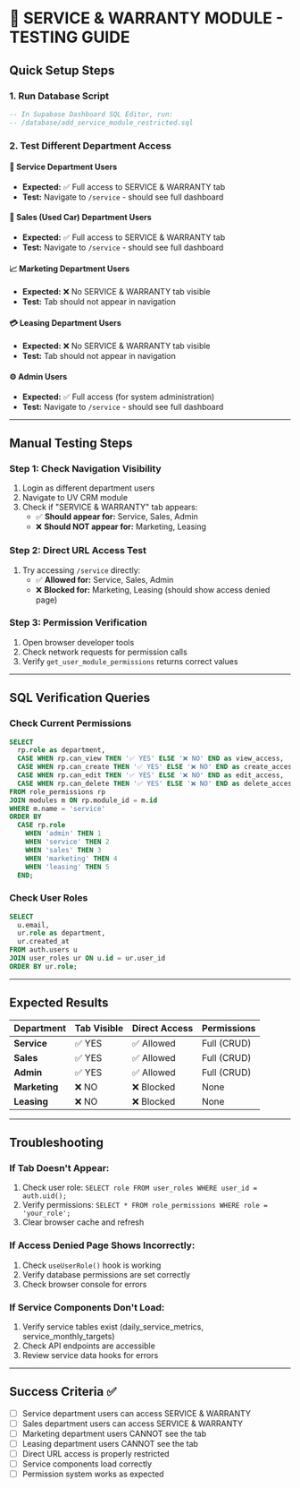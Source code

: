 # 🧪 SERVICE & WARRANTY MODULE - TESTING GUIDE

## **Quick Setup Steps**

### 1. **Run Database Script**
```sql
-- In Supabase Dashboard SQL Editor, run:
-- /database/add_service_module_restricted.sql
```

### 2. **Test Different Department Access**

#### **🔧 Service Department Users**
- **Expected:** ✅ Full access to SERVICE & WARRANTY tab
- **Test:** Navigate to `/service` - should see full dashboard

#### **🚗 Sales (Used Car) Department Users** 
- **Expected:** ✅ Full access to SERVICE & WARRANTY tab
- **Test:** Navigate to `/service` - should see full dashboard

#### **📈 Marketing Department Users**
- **Expected:** ❌ No SERVICE & WARRANTY tab visible
- **Test:** Tab should not appear in navigation

#### **💳 Leasing Department Users**
- **Expected:** ❌ No SERVICE & WARRANTY tab visible
- **Test:** Tab should not appear in navigation

#### **⚙️ Admin Users**
- **Expected:** ✅ Full access (for system administration)
- **Test:** Navigate to `/service` - should see full dashboard

---

## **Manual Testing Steps**

### **Step 1: Check Navigation Visibility**
1. Login as different department users
2. Navigate to UV CRM module
3. Check if "SERVICE & WARRANTY" tab appears:
   - ✅ **Should appear for:** Service, Sales, Admin
   - ❌ **Should NOT appear for:** Marketing, Leasing

### **Step 2: Direct URL Access Test**
1. Try accessing `/service` directly:
   - ✅ **Allowed for:** Service, Sales, Admin
   - ❌ **Blocked for:** Marketing, Leasing (should show access denied page)

### **Step 3: Permission Verification**
1. Open browser developer tools
2. Check network requests for permission calls
3. Verify `get_user_module_permissions` returns correct values

---

## **SQL Verification Queries**

### **Check Current Permissions**
```sql
SELECT 
  rp.role as department,
  CASE WHEN rp.can_view THEN '✅ YES' ELSE '❌ NO' END as view_access,
  CASE WHEN rp.can_create THEN '✅ YES' ELSE '❌ NO' END as create_access,
  CASE WHEN rp.can_edit THEN '✅ YES' ELSE '❌ NO' END as edit_access,
  CASE WHEN rp.can_delete THEN '✅ YES' ELSE '❌ NO' END as delete_access
FROM role_permissions rp 
JOIN modules m ON rp.module_id = m.id 
WHERE m.name = 'service'
ORDER BY 
  CASE rp.role 
    WHEN 'admin' THEN 1
    WHEN 'service' THEN 2  
    WHEN 'sales' THEN 3
    WHEN 'marketing' THEN 4
    WHEN 'leasing' THEN 5
  END;
```

### **Check User Roles**
```sql
SELECT 
  u.email,
  ur.role as department,
  ur.created_at
FROM auth.users u
JOIN user_roles ur ON u.id = ur.user_id
ORDER BY ur.role;
```

---

## **Expected Results**

| Department | Tab Visible | Direct Access | Permissions |
|------------|-------------|---------------|-------------|
| **Service** | ✅ YES | ✅ Allowed | Full (CRUD) |
| **Sales** | ✅ YES | ✅ Allowed | Full (CRUD) |
| **Admin** | ✅ YES | ✅ Allowed | Full (CRUD) |
| **Marketing** | ❌ NO | ❌ Blocked | None |
| **Leasing** | ❌ NO | ❌ Blocked | None |

---

## **Troubleshooting**

### **If Tab Doesn't Appear:**
1. Check user role: `SELECT role FROM user_roles WHERE user_id = auth.uid();`
2. Verify permissions: `SELECT * FROM role_permissions WHERE role = 'your_role';`
3. Clear browser cache and refresh

### **If Access Denied Page Shows Incorrectly:**
1. Check `useUserRole()` hook is working
2. Verify database permissions are set correctly
3. Check browser console for errors

### **If Service Components Don't Load:**
1. Verify service tables exist (daily_service_metrics, service_monthly_targets)
2. Check API endpoints are accessible
3. Review service data hooks for errors

---

## **Success Criteria** ✅

- [ ] Service department users can access SERVICE & WARRANTY
- [ ] Sales department users can access SERVICE & WARRANTY  
- [ ] Marketing department users CANNOT see the tab
- [ ] Leasing department users CANNOT see the tab
- [ ] Direct URL access is properly restricted
- [ ] Service components load correctly
- [ ] Permission system works as expected 